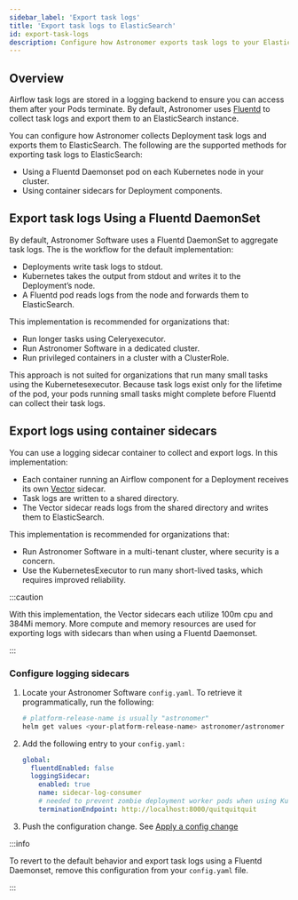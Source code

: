 ```yaml
---
sidebar_label: 'Export task logs'
title: 'Export task logs to ElasticSearch'
id: export-task-logs
description: Configure how Astronomer exports task logs to your ElasticSearch instance.
---
```


## Overview

Airflow task logs are stored in a logging backend to ensure you can access them after your Pods terminate. By default, Astronomer uses [Fluentd](https://www.fluentd.org/) to collect task logs and export them to an ElasticSearch instance.

You can configure how Astronomer collects Deployment task logs and exports them to ElasticSearch. The following are the supported methods for exporting task logs to ElasticSearch:

- Using a Fluentd Daemonset pod on each Kubernetes node in your cluster.
- Using container sidecars for Deployment components.

## Export task logs Using a Fluentd DaemonSet

By default, Astronomer Software uses a Fluentd DaemonSet to aggregate task logs. The is the workflow for the default implementation:

- Deployments write task logs to stdout.
- Kubernetes takes the output from stdout and writes it to the Deployment’s node.
- A Fluentd pod reads logs from the node and forwards them to ElasticSearch.

This implementation is recommended for organizations that:

- Run longer tasks using Celeryexecutor.
- Run Astronomer Software in a dedicated cluster.
- Run privileged containers in a cluster with a ClusterRole.

This approach is not suited for organizations that run many small tasks using the Kubernetesexecutor. Because task logs exist only for the lifetime of the pod, your pods running small tasks might complete before Fluentd can collect their task logs.

## Export logs using container sidecars

You can use a logging sidecar container to collect and export logs. In this implementation:

- Each container running an Airflow component for a Deployment receives its own [Vector](https://vector.dev/) sidecar.
- Task logs are written to a shared directory.
- The Vector sidecar reads logs from the shared directory and writes them to ElasticSearch.

This implementation is recommended for organizations that:

- Run Astronomer Software in a multi-tenant cluster, where security is a concern.
- Use the KubernetesExecutor to run many short-lived tasks, which requires improved reliability.

:::caution

With this implementation, the Vector sidecars each utilize 100m cpu and 384Mi memory. More compute and memory resources are used for exporting logs with sidecars than when using a Fluentd Daemonset.

:::

### Configure logging sidecars

1. Locate your Astronomer Software `config.yaml`. To retrieve it programmatically, run the following:

    ```bash
    # platform-release-name is usually "astronomer"
    helm get values <your-platform-release-name> astronomer/astronomer -n astronomer
    ```

2. Add the following entry to your `config.yaml:`

    ```yaml
    global:
      fluentdEnabled: false
      loggingSidecar:
        enabled: true
        name: sidecar-log-consumer
        # needed to prevent zombie deployment worker pods when using KubernetesExecutor
        terminationEndpoint: http://localhost:8000/quitquitquit
    ```

3. Push the configuration change. See [Apply a config change](https://docs.astronomer.io/software/apply-platform-config)


:::info

To revert to the default behavior and export task logs using a Fluentd Daemonset, remove this configuration from your `config.yaml` file.

:::
